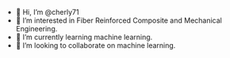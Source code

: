 - 👋 Hi, I’m @cherly71
- 👀 I’m interested in Fiber Reinforced Composite and Mechanical Engineering.
- 🌱 I’m currently learning machine learning.
- 💞️ I’m looking to collaborate on machine learning.


<!---
cherly71/cherly71 is a ✨ special ✨ repository because its `README.md` (this file) appears on your GitHub profile.
You can click the Preview link to take a look at your changes.
--->
